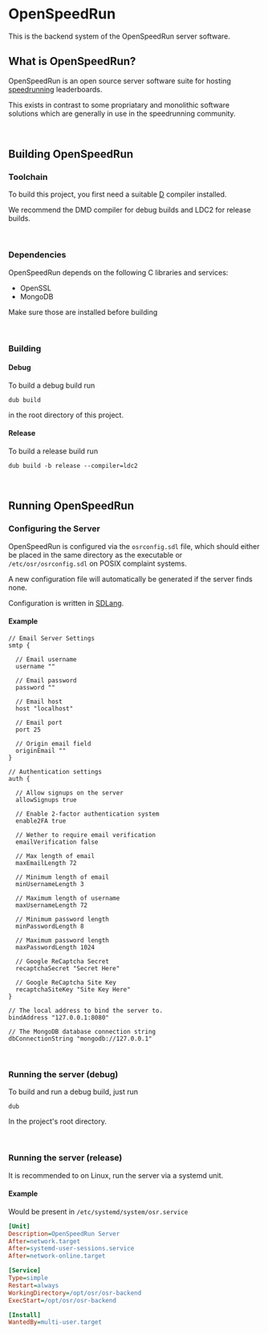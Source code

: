 # OpenSpeedRun
This is the backend system of the OpenSpeedRun server software.

## What is OpenSpeedRun?
OpenSpeedRun is an open source server software suite for hosting [speedrunning](https://en.wikipedia.org/wiki/Speedrun) leaderboards.

This exists in contrast to some propriatary and monolithic software solutions which are generally in use in the speedrunning community.

&nbsp;
## Building OpenSpeedRun

### Toolchain
To build this project, you first need a suitable [D](https://dlang.org/) compiler installed.

We recommend the DMD compiler for debug builds and LDC2 for release builds.

&nbsp;
### Dependencies
OpenSpeedRun depends on the following C libraries and services:
 * OpenSSL
 * MongoDB

Make sure those are installed before building

&nbsp;
### Building
#### Debug
To build a debug build run
```
dub build
```
in the root directory of this project.

#### Release
To build a release build run
```
dub build -b release --compiler=ldc2
```

&nbsp;
## Running OpenSpeedRun

### Configuring the Server
OpenSpeedRun is configured via the `osrconfig.sdl` file, which should either be placed in the same directory as the executable or `/etc/osr/osrconfig.sdl` on POSIX complaint systems.

A new configuration file will automatically be generated if the server finds none.

Configuration is written in [SDLang](https://sdlang.org/).

#### Example
```sdlang
// Email Server Settings
smtp {

  // Email username
  username ""
  
  // Email password
  password ""

  // Email host
  host "localhost"

  // Email port
  port 25

  // Origin email field
  originEmail ""
}

// Authentication settings
auth {
  
  // Allow signups on the server
  allowSignups true
  
  // Enable 2-factor authentication system
  enable2FA true
  
  // Wether to require email verification
  emailVerification false
  
  // Max length of email
  maxEmailLength 72
  
  // Minimum length of email
  minUsernameLength 3
  
  // Maximum length of username
  maxUsernameLength 72
  
  // Minimum password length
  minPasswordLength 8
  
  // Maximum password length
  maxPasswordLength 1024
  
  // Google ReCaptcha Secret
  recaptchaSecret "Secret Here"
  
  // Google ReCaptcha Site Key
  recaptchaSiteKey "Site Key Here"
}

// The local address to bind the server to.
bindAddress "127.0.0.1:8080"

// The MongoDB database connection string
dbConnectionString "mongodb://127.0.0.1"
```

&nbsp;
### Running the server (debug)
To build and run a debug build, just run
```
dub
```
In the project's root directory.

&nbsp;
### Running the server (release)
It is recommended to on Linux, run the server via a systemd unit.

#### Example
Would be present in `/etc/systemd/system/osr.service`
```ini
[Unit]
Description=OpenSpeedRun Server
After=network.target
After=systemd-user-sessions.service
After=network-online.target

[Service]
Type=simple
Restart=always
WorkingDirectory=/opt/osr/osr-backend
ExecStart=/opt/osr/osr-backend

[Install]
WantedBy=multi-user.target
```
